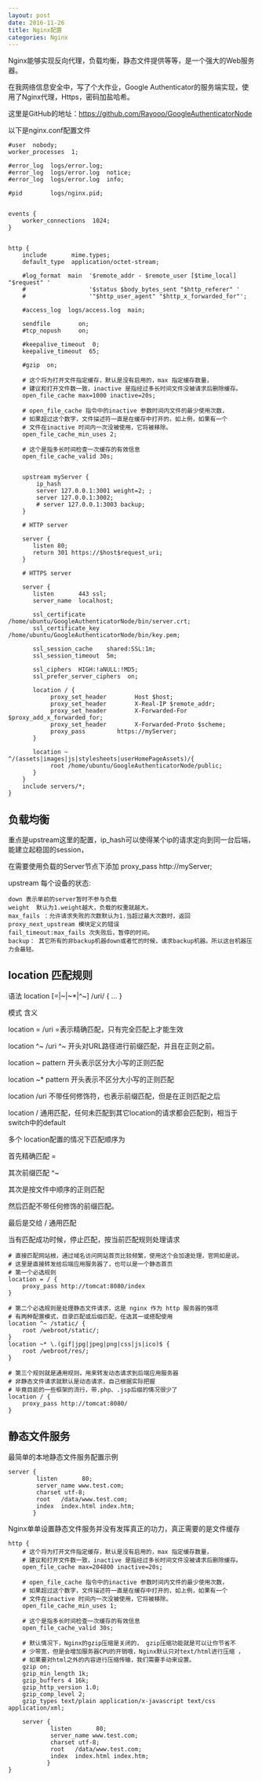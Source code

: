 ```yaml
---
layout: post
date: 2016-11-26
title: Nginx配置
categories: Nginx
---
```


Nginx能够实现反向代理，负载均衡，静态文件提供等等，是一个强大的Web服务器。

在我网络信息安全中，写了个大作业，Google Authenticator的服务端实现，使用了Nginx代理，Https，密码加盐哈希。

这里是GitHub的地址：https://github.com/Rayooo/GoogleAuthenticatorNode

以下是nginx.conf配置文件



	#user  nobody;
	worker_processes  1;

	#error_log  logs/error.log;
	#error_log  logs/error.log  notice;
	#error_log  logs/error.log  info;

	#pid        logs/nginx.pid;


	events {
	    worker_connections  1024;
	}


	http {
	    include       mime.types;
	    default_type  application/octet-stream;

	    #log_format  main  '$remote_addr - $remote_user [$time_local] "$request" '
	    #                  '$status $body_bytes_sent "$http_referer" '
	    #                  '"$http_user_agent" "$http_x_forwarded_for"';

	    #access_log  logs/access.log  main;

	    sendfile        on;
	    #tcp_nopush     on;

	    #keepalive_timeout  0;
	    keepalive_timeout  65;

	    #gzip  on;

	    # 这个将为打开文件指定缓存，默认是没有启用的，max 指定缓存数量，
	    # 建议和打开文件数一致，inactive 是指经过多长时间文件没被请求后删除缓存。
	    open_file_cache max=1000 inactive=20s;

	    # open_file_cache 指令中的inactive 参数时间内文件的最少使用次数，
	    # 如果超过这个数字，文件描述符一直是在缓存中打开的，如上例，如果有一个
	    # 文件在inactive 时间内一次没被使用，它将被移除。
	    open_file_cache_min_uses 2;

	    # 这个是指多长时间检查一次缓存的有效信息
	    open_file_cache_valid 30s;


	    upstream myServer {
			ip_hash
	        server 127.0.0.1:3001 weight=2; ;
	        server 127.0.0.1:3002;
	        # server 127.0.0.1:3003 backup;
	    }

		# HTTP server

		server {
		   listen 80;
		   return 301 https://$host$request_uri;
		}

	    # HTTPS server
	   
	    server {
	       listen       443 ssl;
	       server_name  localhost;

	       ssl_certificate      /home/ubuntu/GoogleAuthenticatorNode/bin/server.crt;
	       ssl_certificate_key  /home/ubuntu/GoogleAuthenticatorNode/bin/key.pem;

	       ssl_session_cache    shared:SSL:1m;
	       ssl_session_timeout  5m;

	       ssl_ciphers  HIGH:!aNULL:!MD5;
	       ssl_prefer_server_ciphers  on;

	       location / {
	 			proxy_set_header        Host $host;
	      		proxy_set_header        X-Real-IP $remote_addr;
	      		proxy_set_header        X-Forwarded-For $proxy_add_x_forwarded_for;
	      		proxy_set_header        X-Forwarded-Proto $scheme;
	            proxy_pass         https://myServer;
	       }

	       location ~ ^/(assets|images|js|stylesheets|userHomePageAssets)/{
            	root /home/ubuntu/GoogleAuthenticatorNode/public;
       	   }
	    }
	    include servers/*;
	}



负载均衡
---

重点是upstream这里的配置，ip_hash可以使得某个ip的请求定向到同一台后端，能建立起稳固的session，

在需要使用负载的Server节点下添加  proxy_pass http://myServer;

upstream 每个设备的状态:

	down 表示单前的server暂时不参与负载 
	weight  默认为1.weight越大，负载的权重就越大。 
	max_fails ：允许请求失败的次数默认为1.当超过最大次数时，返回proxy_next_upstream 模块定义的错误 
	fail_timeout:max_fails 次失败后，暂停的时间。 
	backup： 其它所有的非backup机器down或者忙的时候，请求backup机器。所以这台机器压力会最轻。


location 匹配规则
---

语法  location [=|~|~*|^~] /uri/ { … }

模式	含义

location = /uri	  =表示精确匹配，只有完全匹配上才能生效

location ^~ /uri	^~ 开头对URL路径进行前缀匹配，并且在正则之前。

location ~ pattern	 开头表示区分大小写的正则匹配

location ~* pattern	 开头表示不区分大小写的正则匹配

location /uri	不带任何修饰符，也表示前缀匹配，但是在正则匹配之后

location /	通用匹配，任何未匹配到其它location的请求都会匹配到，相当于switch中的default


多个 location配置的情况下匹配顺序为

首先精确匹配 =

其次前缀匹配 ^~

其次是按文件中顺序的正则匹配

然后匹配不带任何修饰的前缀匹配。

最后是交给 / 通用匹配

当有匹配成功时候，停止匹配，按当前匹配规则处理请求


	# 直接匹配网站根，通过域名访问网站首页比较频繁，使用这个会加速处理，官网如是说。
	# 这里是直接转发给后端应用服务器了，也可以是一个静态首页
	# 第一个必选规则
	location = / {
	    proxy_pass http://tomcat:8080/index
	}

	# 第二个必选规则是处理静态文件请求，这是 nginx 作为 http 服务器的强项
	# 有两种配置模式，目录匹配或后缀匹配，任选其一或搭配使用
	location ^~ /static/ {
	    root /webroot/static/;
	}
	location ~* \.(gif|jpg|jpeg|png|css|js|ico)$ {
	    root /webroot/res/;
	}

	# 第三个规则就是通用规则，用来转发动态请求到后端应用服务器
	# 非静态文件请求就默认是动态请求，自己根据实际把握
	# 毕竟目前的一些框架的流行，带.php、.jsp后缀的情况很少了
	location / {
	    proxy_pass http://tomcat:8080/
	}

静态文件服务
---

最简单的本地静态文件服务配置示例

	server {
	        listen       80;
	        server_name www.test.com;
	        charset utf-8;
	        root   /data/www.test.com;
	        index  index.html index.htm;
	       }


Nginx单单设置静态文件服务并没有发挥真正的功力，真正需要的是文件缓存

	http {
	    # 这个将为打开文件指定缓存，默认是没有启用的，max 指定缓存数量，
	    # 建议和打开文件数一致，inactive 是指经过多长时间文件没被请求后删除缓存。
	    open_file_cache max=204800 inactive=20s;

	    # open_file_cache 指令中的inactive 参数时间内文件的最少使用次数，
	    # 如果超过这个数字，文件描述符一直是在缓存中打开的，如上例，如果有一个
	    # 文件在inactive 时间内一次没被使用，它将被移除。
	    open_file_cache_min_uses 1;

	    # 这个是指多长时间检查一次缓存的有效信息
	    open_file_cache_valid 30s;

	    # 默认情况下，Nginx的gzip压缩是关闭的， gzip压缩功能就是可以让你节省不
	    # 少带宽，但是会增加服务器CPU的开销哦，Nginx默认只对text/html进行压缩 ，
	    # 如果要对html之外的内容进行压缩传输，我们需要手动来设置。
	    gzip on;
	    gzip_min_length 1k;
	    gzip_buffers 4 16k;
	    gzip_http_version 1.0;
	    gzip_comp_level 2;
	    gzip_types text/plain application/x-javascript text/css application/xml;

	    server {
	            listen       80;
	            server_name www.test.com;
	            charset utf-8;
	            root   /data/www.test.com;
	            index  index.html index.htm;
	           }
	}





